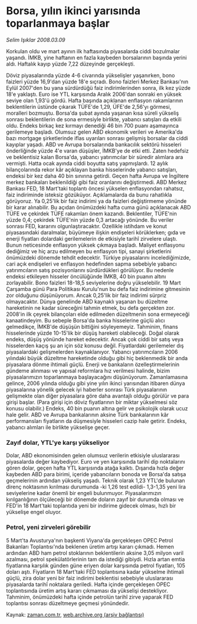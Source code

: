 # Borsa, yılın ikinci yarısında toparlanmaya başlar

*Selim Işıklar 2008.03.09*

<tr><td class="metin" colspan="2" style="padding-top: 20px; padding-left: 5px; padding-right: 10px;">Korkulan oldu ve mart ayının ilk haftasında piyasalarda ciddi bozulmalar yaşandı. İMKB, yine haftanın en fazla kaybeden borsalarının başında yerini aldı. Haftalık kayıp yüzde 7,22 düzeyinde gerçekleşti.</td></tr><tr><td class="metin" colspan="2" style="padding-top: 20px; padding-left: 5px; padding-right: 10px;"><p>Döviz piyasalarında yüzde 4-6 civarında yükselişler yaşanırken, bono faizleri yüzde 16,9'dan yüzde 18'e sıçradı. Bono faizleri Merkez Bankası'nın Eylül 2007'den bu yana sürdürdüğü faiz indirimlerinden sonra, ilk kez yüzde 18'e yaklaştı. Euro ise YTL karşısında Aralık 2006'dan sonraki en yüksek seviye olan 1,93'ü gördü. Hafta başında açıklanan enflasyon rakamlarının beklentilerin üstünde çıkarak TÜFE'de 1,29, ÜFE'de 2,56'yı görmesi, moralleri bozmuştu. Borsa'da şubat ayında yaşanan kısa süreli yükseliş sonrası beklentilerin de sona ermesiyle birlikte, yabancı satışları da etkili oldu. Endeks birkaç kez kırmayı denediği 46 bin 700 puanı aşamayınca gerilemeye başladı. Olumsuz gelen ABD ekonomik verileri ve Amerika'da bazı mortgage şirketlerinde iflas uyarıları sonrası gelişmiş borsalar da ciddi kayıplar yaşadı. ABD ve Avrupa borsalarında bankacılık sektörü hisseleri önderliğinde yüzde 4'e varan düşüşler, İMKB'ye de etki etti. Zaten hedefsiz ve beklentisiz kalan Borsa'da, yabancı yatırımcılar bir süredir alımlara ara vermişti. Hatta ocak ayında ciddi boyutta satış yapmışlardı. 12 aylık bilançolarında rekor kâr açıklayan banka hisselerinde yabancı satışları, endeksi bir kez daha 40 bin sınırına getirdi. Geçen hafta Avrupa ve İngiltere merkez bankaları beklenildiği gibi faiz oranlarını değiştirmedi. ABD Merkez Bankası FED, 18 Mart'taki toplantı öncesi yükselen enflasyondan rahatsız, faiz indiriminde isteksiz gözüküyor. Açıklamalarda da bunu rahatlıkla görüyoruz. Ya 0,25'lik bir faiz indirimi ya da faizleri değiştirmeme yönünde bir karar alınabilir. Bu açıdan önümüzdeki hafta cuma günü açıklanacak ABD TÜFE ve çekirdek TÜFE rakamları önem kazandı. Beklentiler, TÜFE'nin yüzde 0,4; çekirdek TÜFE'nin yüzde 0,3 artacağı yönünde. Bu veriler sonrası FED, kararını olgunlaştıracaktır. Özellikle istihdam ve konut piyasasındaki daralmalar, büyümeye ilişkin endişeleri körüklerken; gıda ve enerji fiyatları dolardaki gerilemelerin de etkisiyle tarihî zirvelere ulaştı. Bunun neticesinde enflasyon yüksek çıkmaya başladı. Maliyet enflasyonu dediğimiz ve hiç arzu edilmeyen bu enflasyon tipi, sanayi şirketlerini önümüzdeki dönemde tehdit edecektir. Türkiye piyasalarını incelediğimizde, cari açık endişeleri ve enflasyon hedefinden sapma sebebiyle yabancı yatırımcıların satış pozisyonlarını sürdürdükleri görülüyor. Bu nedenle endeksi etkileyen hisseler öncülüğünde İMKB, 40 bin puanın altını zorlayabilir. Bono faizleri 18-18,5 seviyelerine doğru yükselebilir. 19 Mart Çarşamba günü Para Politikası Kurulu'nun bu defa faiz indirimine gitmesinin zor olduğunu düşünüyorum. Ancak 0,25'lik bir faiz indirimi sürpriz olmayacaktır. Dünya genelinde ABD kaynaklı yaşanan bu düzeltme hareketinin ne kadar süreceğini tahmin etmek, bu defa gerçekten zor. 2008'in ilk çeyrek bilançoları elde edilmeden düzeltmenin sona ermeyeceği kanaatindeyim. Bu sebeple Borsa'da banka hisselerine güçlü alıcı gelmedikçe, İMKB'de düşüşün bittiğini söyleyemeyiz. Tahminim, finans hisselerinde yüzde 10-15'lik bir düşüş hareketi olabileceği. Doğal olarak endeks, düşüş yönünde hareket edecektir. Ancak çok ciddi bir satış veya hisselerden kaçış şu an için söz konusu değil. Fiyatlardaki gerilemeler dış piyasalardaki gelişmelerden kaynaklanıyor. Yabancı yatırımcıların 2006 yılındaki büyük düzeltme hareketinde olduğu gibi hiç beklenmedik bir anda piyasalara dönme ihtimali güçlü. Enerji ve bankaların özelleştirmelerinin gündeme alınması ve yapısal reformlara hız verilmesi halinde, bizim piyasalarımızın toparlanmaya başlayacağını düşünüyorum. Zamanlamasına gelince, 2006 yılında olduğu gibi yine yılın ikinci yarısından itibaren dünya piyasalarına yönelik gelecek iyi haberler sonrası Türk piyasalarının gelişmekte olan diğer piyasalara göre daha avantajlı olduğu görülür ve para girişi başlar. (Para girişi için döviz fiyatlarının bir miktar yükselmesi söz konusu olabilir.) Endeks, 40 bin puanın altına gelir ve psikolojik olarak ucuz hale gelir. ABD ve Avrupa bankalarının aksine Türk bankalarının kâr performansları fiyatların da düşmesiyle hisseleri cazip hale getirir. Endeks, yabancı alımları ile birlikte yükselişe geçer.
<p><h3>Zayıf dolar, YTL'ye karşı yükseliyor</h3>
<p>Dolar, ABD ekonomisinden gelen olumsuz verilerin etkisiyle uluslararası piyasalarda değer kaybediyor. Euro ve yen karşısında tarihî dip noktalarını gören dolar, geçen hafta YTL karşısında atağa kalktı. Dışarıda hızla değer kaybeden ABD para birimi, içeride yabancıların bonoda ve Borsa'da satışa geçmelerinin ardından yükseliş yaşadı. Teknik olarak 1,23 YTL'de bulunan direnç noktasının kırılması durumunda -ki 1,26 test edildi- 1,3-1,35 yeni lira seviyelerine kadar önemli bir engeli bulunmuyor. Piyasalarımızın kırılganlığının ölçüleceği bir dönemde doların zayıf bir durumda olması ve FED'in 18 Mart'taki toplantıda yeni bir indirime gidecek olması, hızlı bir yükselişe engel oluyor.
<p><h3>Petrol, yeni zirveleri görebilir </h3>
<p>5 Mart'ta Avusturya'nın başkenti Viyana'da gerçekleşen OPEC Petrol Bakanları Toplantısı'nda beklenen üretim artışı kararı çıkmadı. Hemen ardından ABD ham petrol stoklarının beklentilerin aksine 3,05 milyon varil azalması, petrol spekülatörlerinin tam da istediği gibiydi. Hızla artan emtia fiyatlarına karşılık günden güne eriyen dolar karşısında petrol fiyatları, 105 doları aştı. Fiyatların 18 Mart'taki FED toplantısına kadar yükselme ihtimali güçlü, zira dolar yeni bir faiz indirimi beklentisi sebebiyle uluslararası piyasalarda tarihî noktalara geriledi. Hafta içinde gerçekleşen OPEC toplantısında üretim artış kararı çıkmaması da yükselişi destekliyor. Tahminim, önümüzdeki hafta içinde petrolün tarihî zirve yaparak FED toplantısı sonrası düzeltmeye geçmesi yönündedir.<br/></p></p></p></p></p></td></tr>

Kaynak: [zaman.com.tr](http://zaman.com.tr/yazar.do?yazino=662083), [web.archive.org (arşiv bağlantısı)](http://web.archive.org/web/20080512094626/http://www.zaman.com.tr:80/yazar.do?yazino=662083)
